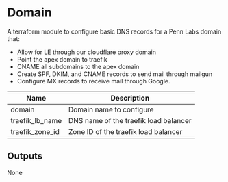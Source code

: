 # Domain

A terraform module to configure basic DNS records for a Penn Labs domain that:

* Allow for LE through our cloudflare proxy domain
* Point the apex domain to traefik
* CNAME all subdomains to the apex domain
* Create SPF, DKIM, and CNAME records to send mail through mailgun
* Configure MX records to receive mail through Google.

| Name            | Description                           |
| --------------- | ------------------------------------- |
| domain          | Domain name to configure              |
| traefik_lb_name | DNS name of the traefik load balancer |
| traefik_zone_id | Zone ID of the traefik load balancer  |

## Outputs

None
